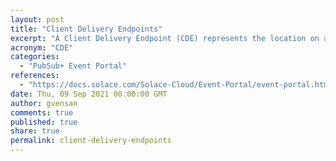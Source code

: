 ```yaml
---
layout: post
title: "Client Delivery Endpoints"
excerpt: "A Client Delivery Endpoint (CDE) represents the location on an Event Mesh that is used by an application to consume events. For this to happen, the following must be defined in the CDE:<br/>- a Logical Event Mesh for the CDE must be specified.<br/>- the type of the CDE must be specified<br/>- the CDE must have subscriptions to consume events<br/>- a CDE can only be associated with an Application and each CDE can only be associated once with an Application."
acronym: "CDE"
categories:
  - "PubSub+ Event Portal"
references:
  - "https://docs.solace.com/Solace-Cloud/Event-Portal/event-portal.htm#Client"
date: Thu, 09 Sep 2021 00:00:00 GMT
author: gvensan
comments: true
published: true
share: true
permalink: client-delivery-endpoints
---
```

